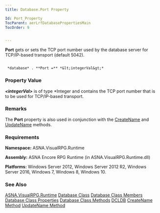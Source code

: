 ```yaml
---
title: Database.Port Property

Id: Port_Property
TocParent: aerLrfDatabasePropertiesMain
TocOrder: 9


---
```


**Port** gets or sets the TCP port number used by the database server for TCP/IP-based transport (default 5042). 

```

 *database* . **Port =** *&lt;integerVal&gt;* 
```

### Property Value
***&lt;integerVal&gt;*** is of type *Integer and contains the TCP port number that is to be used for TCP/IP-based transport. 

### Remarks
The **Port** property is also used in conjunction with the [CreateName](CreateName_Method.html) and [UpdateName](UpdateName_Method.html) methods. 

### Requirements
**Namespace:** ASNA.VisualRPG.Runtime 

**Assembly:** ASNA Encore RPG Runtime (in ASNA.VisualRPG.Runtime.dll) 

**Platforms:** Windows Server 2012, Windows Server 2012 R2, Windows Server 2016, Windows 7, Windows 8, Windows 10. 

### See Also
[ASNA.VisualRPG.Runtime](aerLrfRuntimeNamespace.html)
[Database Class](Date_Formats.html)
[Database Class Members](aerLrfDatabasePropertiesMain.html)
[Database Class Properties](aerLrfDatabasePropertiesMain.html)
[Database Class Methods](aerLrfDatabaseMethods.html)
[DCLDB](DCLDB.html)
[CreateName Method](CreateName_Method.html)
[UpdateName Method](UpdateName_Method.html) 
